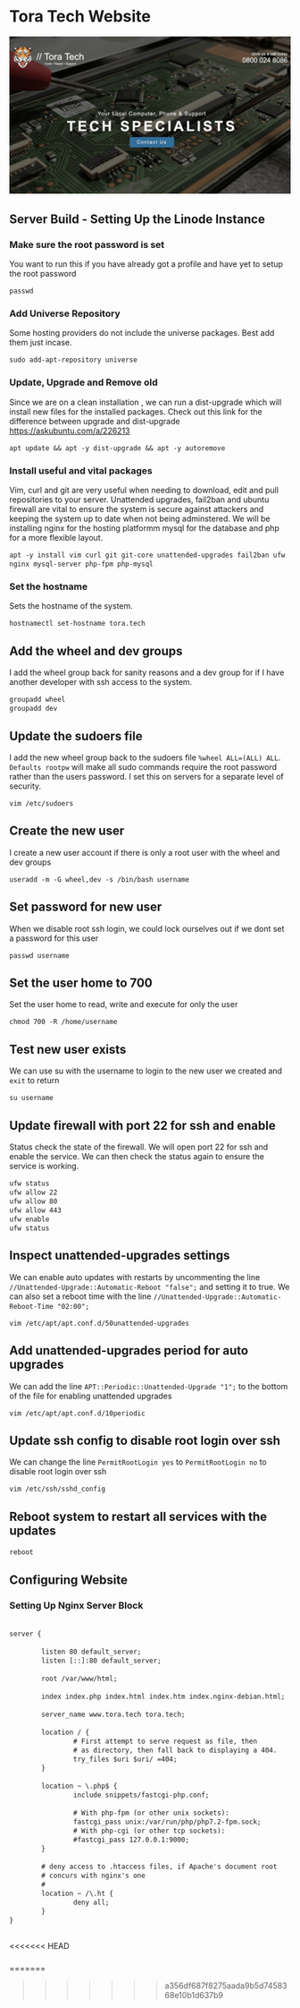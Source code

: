 # Tora Tech Website

![Screenshot](images/site-screenshot.png?raw=true "Website")

## Server Build - Setting Up the Linode Instance
### Make sure the root password is set
You want to run this if you have already got a profile and have yet to setup the root password
```
passwd
```

### Add Universe Repository
Some hosting providers do not include the universe packages. Best add them just incase.
```
sudo add-apt-repository universe
```

### Update, Upgrade and Remove old
Since we are on a clean installation , we can run a dist-upgrade which will install new files for the installed packages.
Check out this link for the difference between upgrade and dist-upgrade https://askubuntu.com/a/226213
```
apt update && apt -y dist-upgrade && apt -y autoremove
```

### Install useful and vital packages
Vim, curl and git are very useful when needing to download, edit and pull repositories to your server. Unattended upgrades, fail2ban and ubuntu firewall are vital to ensure the system is secure against attackers and keeping the system up to date when not being adminstered.
We will be installing nginx for the hosting platformm mysql for the database and php for a more flexible layout.
```
apt -y install vim curl git git-core unattended-upgrades fail2ban ufw nginx mysql-server php-fpm php-mysql
```

### Set the hostname
Sets the hostname of the system.
```
hostnamectl set-hostname tora.tech
```

## Add the wheel and dev groups
I add the wheel group back for sanity reasons and a dev group for if I have another developer with ssh access to the system.
```
groupadd wheel
groupadd dev
```

## Update the sudoers file
I add the new wheel group back to the sudoers file `%wheel ALL=(ALL) ALL`. `Defaults rootpw` will make all sudo commands require the root password rather than the users password. I set this on servers for a separate level of security.
```
vim /etc/sudoers
```

## Create the new user
I create a new user account if there is only a root user with the wheel and dev groups
```
useradd -m -G wheel,dev -s /bin/bash username
```

## Set password for new user
When we disable root ssh login, we could lock ourselves out if we dont set a password for this user
```
passwd username
```

## Set the user home to 700
Set the user home to read, write and execute for only the user
```
chmod 700 -R /home/username
```

## Test new user exists
We can use su with the username to login to the new user we created and `exit` to return
```
su username
```

## Update firewall with port 22 for ssh and enable
Status check the state of the firewall. We will open port 22 for ssh and enable the service. We can then check the status again to ensure the service is working.
```
ufw status
ufw allow 22
ufw allow 80
ufw allow 443
ufw enable
ufw status
```

## Inspect unattended-upgrades settings
We can enable auto updates with restarts by uncommenting the line `//Unattended-Upgrade::Automatic-Reboot "false";` and setting it to true. We can also set a reboot time with the line `//Unattended-Upgrade::Automatic-Reboot-Time "02:00";`
```
vim /etc/apt/apt.conf.d/50unattended-upgrades
```

## Add unattended-upgrades period for auto upgrades 
We can add the line `APT::Periodic::Unattended-Upgrade "1";` to the bottom of the file for enabling unattended upgrades
```
vim /etc/apt/apt.conf.d/10periodic
```

## Update ssh config to disable root login over ssh
We can change the line `PermitRootLogin yes` to `PermitRootLogin no` to disable root login over ssh
```
vim /etc/ssh/sshd_config
```

## Reboot system to restart all services with the updates
```
reboot
```

## Configuring Website
### Setting Up Nginx Server Block

```

server {

        listen 80 default_server;
        listen [::]:80 default_server;

        root /var/www/html;

        index index.php index.html index.htm index.nginx-debian.html;

        server_name www.tora.tech tora.tech;

        location / {
                # First attempt to serve request as file, then
                # as directory, then fall back to displaying a 404.
                try_files $uri $uri/ =404;
        }

        location ~ \.php$ {
                include snippets/fastcgi-php.conf;
        
                # With php-fpm (or other unix sockets):
                fastcgi_pass unix:/var/run/php/php7.2-fpm.sock;
                # With php-cgi (or other tcp sockets):
                #fastcgi_pass 127.0.0.1:9000;
        }

        # deny access to .htaccess files, if Apache's document root
        # concurs with nginx's one
        #
        location ~ /\.ht {
                deny all;
        }
}


```
<<<<<<< HEAD

### 
=======
>>>>>>> a356df687f8275aada9b5d7458368e10b1d637b9
